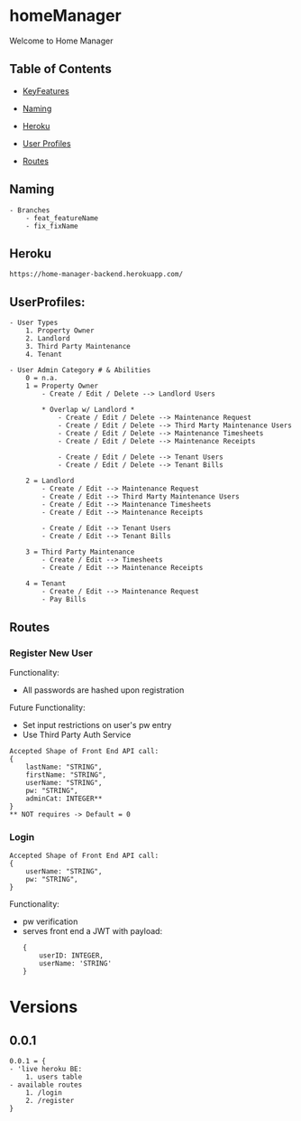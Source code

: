 # homeManager
Welcome to Home Manager

## Table of Contents
- [KeyFeatures](#KeyFeatures)

- [Naming](#Naming)
- [Heroku](#Heroku)
- [User Profiles](#UserProfiles)
- [Routes](#Routes)

## Naming
    - Branches 
        - feat_featureName
        - fix_fixName

## Heroku
    https://home-manager-backend.herokuapp.com/

## UserProfiles:
    - User Types
        1. Property Owner
        2. Landlord
        3. Third Party Maintenance
        4. Tenant

    - User Admin Category # & Abilities
        0 = n.a.
        1 = Property Owner
            - Create / Edit / Delete --> Landlord Users

            * Overlap w/ Landlord * 
                - Create / Edit / Delete --> Maintenance Request
                - Create / Edit / Delete --> Third Marty Maintenance Users
                - Create / Edit / Delete --> Maintenance Timesheets
                - Create / Edit / Delete --> Maintenance Receipts
                
                - Create / Edit / Delete --> Tenant Users
                - Create / Edit / Delete --> Tenant Bills
            
        2 = Landlord
            - Create / Edit --> Maintenance Request
            - Create / Edit --> Third Marty Maintenance Users
            - Create / Edit --> Maintenance Timesheets
            - Create / Edit --> Maintenance Receipts
            
            - Create / Edit --> Tenant Users
            - Create / Edit --> Tenant Bills

        3 = Third Party Maintenance
            - Create / Edit --> Timesheets
            - Create / Edit --> Maintenance Receipts

        4 = Tenant 
            - Create / Edit --> Maintenance Request
            - Pay Bills


## Routes

### Register New User

Functionality: 
- All passwords are hashed upon registration

Future Functionality: 
- Set input restrictions on user's pw entry
- Use Third Party Auth Service

```
Accepted Shape of Front End API call:
{
    lastName: "STRING",
    firstName: "STRING",
    userName: "STRING",
    pw: "STRING",
    adminCat: INTEGER** 
}
** NOT requires -> Default = 0 
```

### Login

```
Accepted Shape of Front End API call:
{
    userName: "STRING",
    pw: "STRING",
}
```

Functionality:
- pw verification
- serves front end a JWT with payload:
    ```
    {
        userID: INTEGER,
        userName: 'STRING'
    }
    ```

# Versions

## 0.0.1 
    0.0.1 = {
    - 'live heroku BE: 
        1. users table 
    - available routes 
        1. /login
        2. /register
    }

